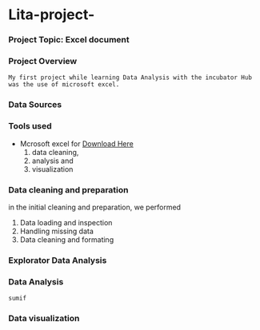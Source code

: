 # Lita-project-

### Project Topic: Excel document

### Project Overview
```
My first project while learning Data Analysis with the incubator Hub was the use of microsoft excel. 
```

### Data Sources

### Tools used 
- Mcrosoft excel for [Download Here](https://www.microsoft.com)
   1. data cleaning,
   2. analysis and
   3. visualization
 
### Data cleaning and preparation
in the initial cleaning and preparation, we performed
 1. Data loading and inspection
 2. Handling missing data
 3. Data cleaning and formating

### Explorator Data Analysis

### Data Analysis
```excel
sumif
```

### Data visualization
